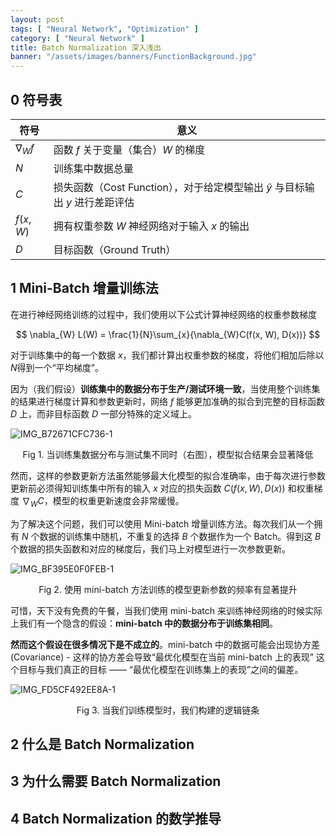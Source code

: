 ```yaml
---
layout: post
tags: [ "Neural Network", "Optimization" ]
category: [ "Neural Network" ]
title: Batch Normalization 深入浅出
banner: "/assets/images/banners/FunctionBackground.jpg"
---
```


## 0 符号表

| 符号          | 意义                                                         |
| ------------- | ------------------------------------------------------------ |
| $\nabla_{W}f$ | 函数 $f$ 关于变量（集合）$W$ 的梯度                          |
| $N$           | 训练集中数据总量                                             |
| $C$           | 损失函数（Cost Function），对于给定模型输出 $\hat{y}$ 与目标输出 $y$ 进行差距评估 |
| $f(x, W)$     | 拥有权重参数 $W$ 神经网络对于输入 $x$ 的输出                 |
| $D$           | 目标函数（Ground Truth）                                     |

## 1 Mini-Batch 增量训练法

在进行神经网络训练的过程中，我们使用以下公式计算神经网络的权重参数梯度

$$
\nabla_{W} L(W) = \frac{1}{N}\sum_{x}{\nabla_{W}C(f(x, W), D(x))}
$$

对于训练集中的每一个数据 $x$，我们都计算出权重参数的梯度，将他们相加后除以$N$得到一个“平均梯度”。

因为（我们假设）**训练集中的数据分布于生产/测试环境一致**，当使用整个训练集的结果进行梯度计算和参数更新时，网络 $f$ 能够更加准确的拟合到完整的目标函数 $D$ 上，而非目标函数 $D$ 一部分特殊的定义域上。

![IMG_B72671CFC736-1](https://markdown-img-1304853431.cos.ap-guangzhou.myqcloud.com/IMG_B72671CFC736-1.jpeg)

<center>Fig 1. 当训练集数据分布与测试集不同时（右图），模型拟合结果会显著降低</center>

然而，这样的参数更新方法虽然能够最大化模型的拟合准确率，由于每次进行参数更新前必须得知训练集中所有的输入 $x$ 对应的损失函数 $C(f(x, W), D(x))$ 和权重梯度 $\nabla_{W}C$，模型的权重更新速度会非常缓慢。

为了解决这个问题，我们可以使用 Mini-batch 增量训练方法。每次我们从一个拥有 $N$ 个数据的训练集中随机，不重复的选择 $B$ 个数据作为一个 Batch。得到这 $B$ 个数据的损失函数和对应的梯度后，我们马上对模型进行一次参数更新。

![IMG_BF395E0F0FEB-1](https://markdown-img-1304853431.cos.ap-guangzhou.myqcloud.com/IMG_BF395E0F0FEB-1.jpeg)

<center>Fig 2. 使用 mini-batch 方法训练的模型更新参数的频率有显著提升</center>

可惜，天下没有免费的午餐，当我们使用 mini-batch 来训练神经网络的时候实际上我们有一个隐含的假设：**mini-batch 中的数据分布于训练集相同**。

**然而这个假设在很多情况下是不成立的**。mini-batch 中的数据可能会出现协方差 (Covariance) - 这样的协方差会导致“最优化模型在当前 mini-batch 上的表现” 这个目标与我们真正的目标 —— “最优化模型在训练集上的表现”之间的偏差。

![IMG_FD5CF492EE8A-1](https://markdown-img-1304853431.cos.ap-guangzhou.myqcloud.com/IMG_FD5CF492EE8A-1.jpeg)

<center>Fig 3. 当我们训练模型时，我们构建的逻辑链条</center>



## 2 什么是 Batch Normalization

## 3 为什么需要 Batch Normalization

## 4 Batch Normalization 的数学推导

